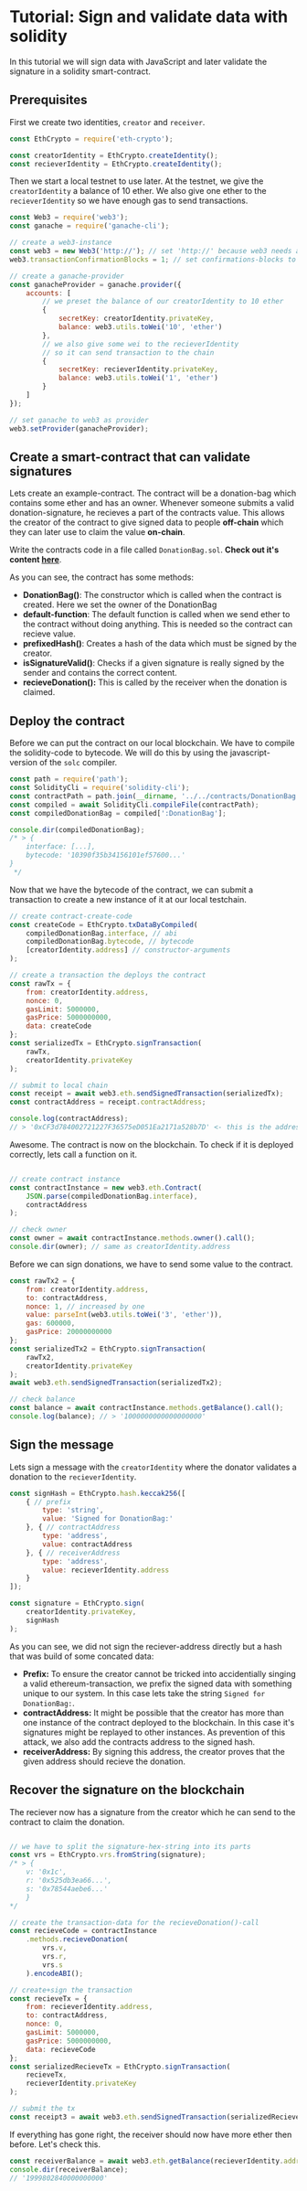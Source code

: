 # Tutorial: Sign and validate data with solidity

In this tutorial we will sign data with JavaScript and later validate the signature in a solidity smart-contract.

## Prerequisites

First we create two identities, `creator` and `receiver`.

```javascript
const EthCrypto = require('eth-crypto');

const creatorIdentity = EthCrypto.createIdentity();
const recieverIdentity = EthCrypto.createIdentity();
```

Then we start a local testnet to use later. At the testnet, we give the `creatorIdentity` a balance of 10 ether. We also give one ether to the `recieverIdentity` so we have enough gas to send transactions.

```javascript
const Web3 = require('web3');
const ganache = require('ganache-cli');

// create a web3-instance
const web3 = new Web3('http://'); // set 'http://' because web3 needs a provider
web3.transactionConfirmationBlocks = 1; // set confirmations-blocks to 1 for fast testing

// create a ganache-provider
const ganacheProvider = ganache.provider({
    accounts: [
        // we preset the balance of our creatorIdentity to 10 ether
        {
            secretKey: creatorIdentity.privateKey,
            balance: web3.utils.toWei('10', 'ether')
        },
        // we also give some wei to the recieverIdentity
        // so it can send transaction to the chain
        {
            secretKey: recieverIdentity.privateKey,
            balance: web3.utils.toWei('1', 'ether')
        }
    ]
});

// set ganache to web3 as provider
web3.setProvider(ganacheProvider);
```

## Create a smart-contract that can validate signatures

Lets create an example-contract. The contract will be a donation-bag which contains some ether and has an owner. Whenever someone submits a valid donation-signature, he recieves a part of the contracts value. This allows the creator of the contract to give signed data to people **off-chain** which they can later use to claim the value **on-chain**.

Write the contracts code in a file called `DonationBag.sol`. **Check out it's content [here](../contracts/DonationBag.sol)**.

As you can see, the contract has some methods:

- **DonationBag()**: The constructor which is called when the contract is created. Here we set the owner of the DonationBag
- **default-function**: The default function is called when we send ether to the contract without doing anything. This is needed so the contract can recieve value.
- **prefixedHash()**: Creates a hash of the data which must be signed by the creator.
- **isSignatureValid()**: Checks if a given signature is really signed by the sender and contains the correct content.
- **recieveDonation():** This is called by the receiver when the donation is claimed.

## Deploy the contract

Before we can put the contract on our local blockchain. We have to compile the solidity-code to bytecode. We will do this by using the javascript-version of the `solc` compiler.

```javascript
const path = require('path');
const SolidityCli = require('solidity-cli');
const contractPath = path.join(__dirname, '../../contracts/DonationBag.sol');
const compiled = await SolidityCli.compileFile(contractPath);
const compiledDonationBag = compiled[':DonationBag'];

console.dir(compiledDonationBag);
/* > {
    interface: [...],
    bytecode: '10390f35b34156101ef57600...'
}
 */
```

Now that we have the bytecode of the contract, we can submit a transaction to create a new instance of it at our local testchain.

```javascript
// create contract-create-code
const createCode = EthCrypto.txDataByCompiled(
    compiledDonationBag.interface, // abi
    compiledDonationBag.bytecode, // bytecode
    [creatorIdentity.address] // constructor-arguments
);

// create a transaction the deploys the contract
const rawTx = {
    from: creatorIdentity.address,
    nonce: 0,
    gasLimit: 5000000,
    gasPrice: 5000000000,
    data: createCode
};
const serializedTx = EthCrypto.signTransaction(
    rawTx,
    creatorIdentity.privateKey
);

// submit to local chain
const receipt = await web3.eth.sendSignedTransaction(serializedTx);
const contractAddress = receipt.contractAddress;

console.log(contractAddress);
// > '0xCF3d784002721227F36575eD051Ea2171a528b7D' <- this is the address of our contract
```

Awesome. The contract is now on the blockchain. To check if it is deployed correctly, lets call a function on it.

```javascript

// create contract instance
const contractInstance = new web3.eth.Contract(
    JSON.parse(compiledDonationBag.interface),
    contractAddress
);

// check owner
const owner = await contractInstance.methods.owner().call();
console.dir(owner); // same as creatorIdentity.address
```

Before we can sign donations, we have to send some value to the contract.

```javascript
const rawTx2 = {
    from: creatorIdentity.address,
    to: contractAddress,
    nonce: 1, // increased by one
    value: parseInt(web3.utils.toWei('3', 'ether')),
    gas: 600000,
    gasPrice: 20000000000
};
const serializedTx2 = EthCrypto.signTransaction(
    rawTx2,
    creatorIdentity.privateKey
);
await web3.eth.sendSignedTransaction(serializedTx2);

// check balance
const balance = await contractInstance.methods.getBalance().call();
console.log(balance); // > '1000000000000000000'
```

## Sign the message

Lets sign a message with the `creatorIdentity` where the donator validates a donation to the `recieverIdentity`.

```javascript
const signHash = EthCrypto.hash.keccak256([
    { // prefix
        type: 'string',
        value: 'Signed for DonationBag:'
    }, { // contractAddress
        type: 'address',
        value: contractAddress
    }, { // receiverAddress
        type: 'address',
        value: recieverIdentity.address
    }
]);

const signature = EthCrypto.sign(
    creatorIdentity.privateKey,
    signHash
);
```

As you can see, we did not sign the reciever-address directly but a hash that was build of some concated data:

- **Prefix:** To ensure the creator cannot be tricked into accidentially singing a valid ethereum-transaction, we prefix the signed data with something unique to our system. In this case lets take the string `Signed for DonationBag:`.
- **contractAddress:** It might be possible that the creator has more than one instance of the contract deployed to the blockchain. In this case it's signatures might be replayed to other instances. As prevention of this attack, we also add the contracts address to the signed hash.
- **receiverAddress:** By signing this address, the creator proves that the given address should recieve the donation.

## Recover the signature on the blockchain

The reciever now has a signature from the creator which he can send to the contract to claim the donation.

```javascript

// we have to split the signature-hex-string into its parts
const vrs = EthCrypto.vrs.fromString(signature);
/* > {
    v: '0x1c',
    r: '0x525db3ea66...',
    s: '0x78544aebe6...'
    }
*/

// create the transaction-data for the recieveDonation()-call
const recieveCode = contractInstance
    .methods.recieveDonation(
        vrs.v,
        vrs.r,
        vrs.s
    ).encodeABI();

// create+sign the transaction
const recieveTx = {
    from: recieverIdentity.address,
    to: contractAddress,
    nonce: 0,
    gasLimit: 5000000,
    gasPrice: 5000000000,
    data: recieveCode
};
const serializedRecieveTx = EthCrypto.signTransaction(
    recieveTx,
    recieverIdentity.privateKey
);

// submit the tx
const receipt3 = await web3.eth.sendSignedTransaction(serializedRecieveTx);
```

If everything has gone right, the receiver should now have more ether then before. Let's check this.

```javascript
const receiverBalance = await web3.eth.getBalance(recieverIdentity.address);
console.dir(receiverBalance);
// '1999802840000000000'
```
